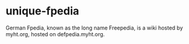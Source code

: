 # unique-fpedia
German Fpedia, known as the long name Freepedia, is a wiki hosted by myht.org, hosted on defpedia.myht.org.
